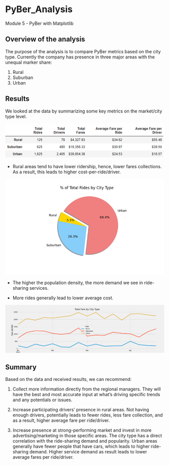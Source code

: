 # PyBer_Analysis
Module 5 - PyBer with Matplotlib

 
## Overview of the analysis

The purpose of the analysis is to compare PyBer metrics based on the city type. Currently the company has presence in three major areas with the unequal marker share:
1. Rural
2. Suburban
3. Urban



## Results

We looked at the data by summarizing some key metrics on the market/city type level. 


![](https://github.com/jojobear2020/PyBer_Analysis/blob/master/Analysis/pyber_summary_df.PNG)

 
* Rural areas tend to have lower ridership, hence, lower fares collections. As a result, this leads to higher cost-per-ride/driver.

![](https://github.com/jojobear2020/PyBer_Analysis/blob/master/Analysis/Fig6.png)



* The higher the population density, the more demand we see in ride-sharing services.

* More rides generally lead to lower average cost.


 ![](https://github.com/jojobear2020/PyBer_Analysis/blob/master/Analysis/pyber_fare_summary.png)



## Summary

Based on the data and received results, we can recommend:

1.	Collect more information directly from the regional managers. They will have the best and most accurate input at what’s driving specific trends and any potentials or issues.

2.	Increase participating drivers’ presence in rural areas. Not having enough drivers, potentially leads to fewer rides, less fare collection, and as a result, higher average fare per ride/driver.

3.	Increase presence at strong-performing market and invest in more advertising/marketing in those specific areas. The city type has a direct correlation with the ride-sharing demand and popularity. Urban areas generally have fewer people that have cars, which leads to higher ride-sharing demand. Higher service demand as result leads to lower average fares per ride/driver. 
   


